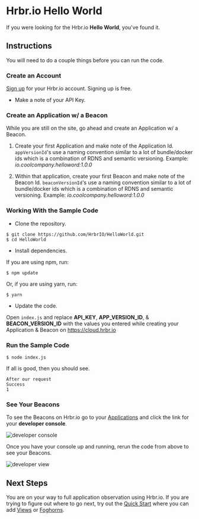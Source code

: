 # Hrbr.io Hello World

If you were looking for the Hrbr.io __Hello World__, you've found it.

## Instructions

You will need to do a couple things before you can run the code.

### Create an Account

[Sign up](https://cloud.hrbr.io/) for your Hrbr.io account.  Signing up is free.

* Make a note of your API Key.

### Create an Application w/ a Beacon

While you are still on the site, go ahead and create an Application w/ a Beacon.  

1. Create your first Application and make note of the Application Id.  `appVersionId`'s 
use a naming convention similar to a lot of bundle/docker ids which is a combination of 
RDNS and semantic versioning. Example: *io.coolcompany.helloword:1.0.0*

2. Within that application, create your first Beacon and make note of the Beacon Id.  `beaconVersionId`'s 
use a naming convention similar to a lot of bundle/docker ids which is a combination of 
RDNS and semantic versioning. Example: *io.coolcompany.helloword:1.0.0*


### Working With the Sample Code

* Clone the repository.

```
$ git clone https://github.com/HrbrIO/HelloWorld.git
$ cd HelloWorld
```

* Install dependencies.
 
If you are using npm, run:

```$ npm update```

Or, if you are using yarn, run:

```$ yarn```

* Update the code.

Open `index.js` and replace __API_KEY__, __APP_VERSION_ID__, & __BEACON_VERSION_ID__  with the values
you entered while creating your Application & Beacon on https://cloud.hrbr.io

### Run the Sample Code

```$ node index.js```

If all is good, then you should see.

```
After our request
Success
1
```

### See Your Beacons 

To see the Beacons on Hrbr.io go to your [Applications](https://cloud.hrbr.io/#!/apps/list) and click
the link for your __developer console__.  

![developer console](screenshots/coolcustomerapp.png)

Once you have your console up and running, rerun the code from above to see your Beacons.

![developer view](screenshots/developerview.png)

## Next Steps

You are on your way to full application observation using Hrbr.io.  If you are trying to figure out where to go next, 
try out the [Quick Start](https://docs.hrbr.io/quick-start-guide/) where you can add 
[Views](https://docs.hrbr.io/quick-start-guide/#add-a-view) or [Foghorns](https://docs.hrbr.io/quick-start-guide/#create-a-foghorn).   
